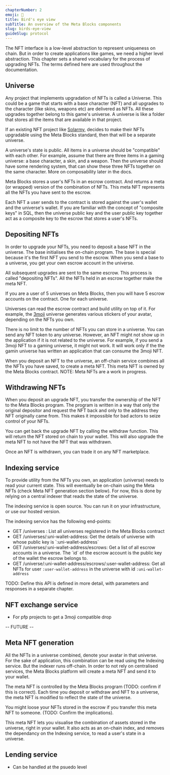 ```yaml
---
chapterNumber: 2
emoji: 🐧
title: Bird's eye view
subTitle: An overview of the Meta Blocks components
slug: birds-eye-view
guideSlug: protocol
---
```

The NFT interface is a low-level abstraction to represent uniqueness on chain. But in order to create applications like games, we need a higher level abstraction. This chapter sets a shared vocabulary for the process of upgrading NFTs. The terms defined here are used throughout the documentation.

## Universe

Any project that implements upgradation of NFTs is called a Universe. This could be a game that starts with a base character (NFT) and all upgrades to the character (like skins, weapons etc) are delivered as NFTs. All these upgrades together belong to this game's universe. A universe is like a folder that stores all the items that are available in that project.

If an existing NFT project like [Solarmy](https://www.solarmy.io/), decides to make their NFTs upgradable using the Meta Blocks standard, then that will be a separate universe.

A universe's state is public. All items in a universe should be "compatible" with each other. For example, assume that there are three items in a gaming universe: a base character, a skin, and a weapon. Then the universe should have some rendering system, that can show these three NFTs together on the same character. More on composability later in the docs.

Meta Blocks stores a user's NFTs in an escrow contract. And returns a meta (or wrapped) version of the combination of NFTs. This meta NFT represents all the NFTs you have sent to the escrow. 

Each NFT a user sends to the contract is stored against the user's wallet and the universe's wallet. If you are familiar with the concept of "composite keys" in SQL, then the universe public key and the user public key together act as a composite key to the escrow that stores a user's NFTs.

## Depositing NFTs

In order to upgrade your NFTs, you need to deposit a base NFT in the universe. The base initialises the on-chain program. The base is special because it's the first NFT you send to the escrow. When you send a base to a universe, you get your own escrow account in the universe.

All subsequent upgrades are sent to the same escrow. This process is called "depositing NFTs". All the NFTs held in an escrow together make the meta NFT.

If you are a user of 5 universes on Meta Blocks, then you will have 5 escrow accounts on the contract. One for each universe. 

Universes can read the escrow contract and build utility on top of it. For example, the [3moji](https://3moji.app) universe generates various stickers of your avatar, depending on the NFTs you own.

There is no limit to the number of NFTs you can store in a universe. You can send any NFT token to any universe. However, an NFT might not show up in the application if it is not related to the universe. For example, if you send a 3moji NFT to a gaming universe, it might not work. It will work only if the the gamin universe has written an application that can consume the 3moji NFT.  

When you deposit an NFT to the universe, an off-chain service combines all the NFTs you have saved, to create a meta NFT. This meta NFT is owned by the Meta Blocks contract. NOTE: Meta NFTs are a work in progress.

## Withdrawing NFTs

When you deposit an upgrade NFT, you transfer the ownership of the NFT to the Meta Blocks program. The program is written in a way that only the original depositor and request the NFT back and only to the address they NFT originally came from. This makes it impossible for bad actors to seize control of your NFTs.

You can get back the upgrade NFT by calling the withdraw function. This will return the NFT stored on chain to your wallet. This will also upgrade the meta NFT to not have the NFT that was withdrawn.  

Once an NFT is withdrawn, you can trade it on any NFT marketplace.

## Indexing service

To provide utility from the NFTs you own, an application (universe) needs to read your current state. This will eventually be on-chain using the Meta NFTs (check Meta NFT generation section below). For now, this is done by relying on a central indexer that reads the state of the universe. 

The indexing service is open source. You can run it on your infrastructure, or use our hosted version.

The indexing service has the following end-points:

* GET /universes : List all universes registered in the Meta Blocks contract
* GET /universes/:uni-wallet-address: Get the details of universe with whose public key is \`:uni-wallet-address\`
* GET /universes/:uni-wallet-address/escrows: Get a list of all escrow accounts in a universe. The \`id\` of the escrow account is the public key of the wallet the escrow belongs to.
* GET /universe/:uni-wallet-address/escrows/:user-wallet-address: Get all NFTs for user `:user-wallet-address` in the universe with id `:uni-wallet-address`

TODO: Define this API is defined in more detail, with parameters and responses in a separate chapter.


## NFT exchange service

* For pfp projects to get a 3moji compatible drop

\-- FUTURE --

## Meta NFT generation

All the NFTs in a universe combined, denote your avatar in that universe. For the sake of application, this combination can be read using the Indexing service. But the indexer runs off-chain. In order to not rely on centralised services, the Meta Blocks platform will create a meta NFT and send it to your wallet.

The meta NFT is controlled by the Meta Blocks program (TODO: confirm if this is correct). Each time you deposit or withdraw and NFT to a universe, the meta NFT is modified to reflect the state of the universe.

You might loose your NFTs stored in the escrow if you transfer this meta NFT to someone. (TODO: Confirm the implications).

This meta NFT lets you visualise the combination of assets stored in the universe, right in your wallet. It also acts as an on-chain index, and removes the dependancy on the Indexing service, to read a user's state in a universe.

## Lending service

* Can be handled at the psuedo level